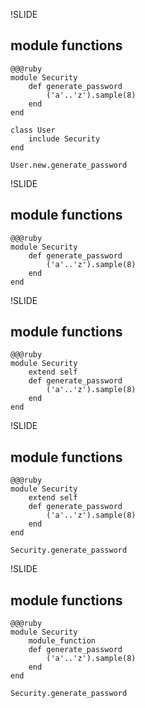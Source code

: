 !SLIDE
## module functions ##

    @@@ruby
    module Security
        def generate_password
            ('a'..'z').sample(8)
        end
    end

    class User
        include Security
    end    

    User.new.generate_password

!SLIDE
## module functions ##

    @@@ruby
    module Security
        def generate_password
            ('a'..'z').sample(8)
        end
    end


!SLIDE
## module functions ##

    @@@ruby
    module Security
        extend self
        def generate_password
            ('a'..'z').sample(8)
        end
    end


!SLIDE
## module functions ##

    @@@ruby
    module Security
        extend self
        def generate_password
            ('a'..'z').sample(8)
        end
    end
    
    Security.generate_password

!SLIDE
## module functions ##

    @@@ruby
    module Security
        module_function
        def generate_password
            ('a'..'z').sample(8)
        end
    end
    
    Security.generate_password
